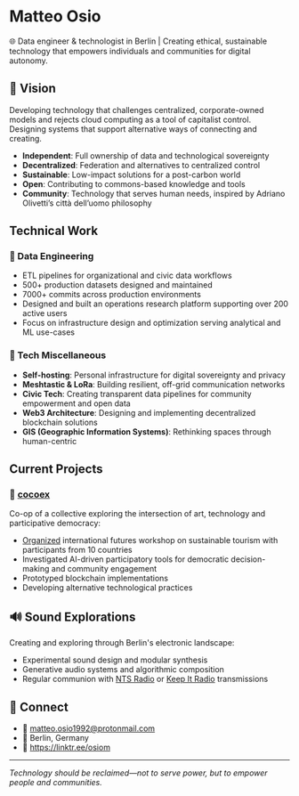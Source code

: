 # Matteo Osio

🌐 Data engineer & technologist in Berlin | Creating ethical, sustainable technology that empowers individuals and communities for digital autonomy.

## 🔭 Vision

Developing technology that challenges centralized, corporate-owned models and rejects cloud computing as a tool of capitalist control. Designing systems that support alternative ways of connecting and creating.

- **Independent**: Full ownership of data and technological sovereignty
- **Decentralized**: Federation and alternatives to centralized control
- **Sustainable**: Low-impact solutions for a post-carbon world
- **Open**: Contributing to commons-based knowledge and tools
- **Community**: Technology that serves human needs, inspired by Adriano Olivetti’s città dell’uomo philosophy

## Technical Work

### 💾 Data Engineering

- ETL pipelines for organizational and civic data workflows
- 500+ production datasets designed and maintained
- 7000+ commits across production environments
- Designed and built an operations research platform supporting over 200 active users
- Focus on infrastructure design and optimization serving analytical and ML use-cases

### 🔧 Tech Miscellaneous

- **Self-hosting**: Personal infrastructure for digital sovereignty and privacy
- **Meshtastic & LoRa**: Building resilient, off-grid communication networks
- **Civic Tech**: Creating transparent data pipelines for community empowerment and open data
- **Web3 Architecture**: Designing and implementing decentralized blockchain solutions
- **GIS (Geographic Information Systems)**: Rethinking spaces through human-centric

## Current Projects

### 🌱 [cocoex](https://www.cocoex.xyz/)
Co-op of a collective exploring the intersection of art, technology and participative democracy:

- [Organized](https://www.cocoex.xyz/horizon001) international futures workshop on sustainable tourism with participants from 10 countries
- Investigated AI-driven participatory tools for democratic decision-making and community engagement
- Prototyped blockchain implementations
- Developing alternative technological practices

## 🔊 Sound Explorations

Creating and exploring through Berlin's electronic landscape:

- Experimental sound design and modular synthesis
- Generative audio systems and algorithmic composition
- Regular communion with [NTS Radio](https://www.nts.live/) or [Keep It Radio](https://keepitradio.com/) transmissions

## 📡 Connect

- 📧 matteo.osio1992@protonmail.com
- 📍 Berlin, Germany
- 🔗 https://linktr.ee/osiom

---

*Technology should be reclaimed—not to serve power, but to empower people and communities.*
